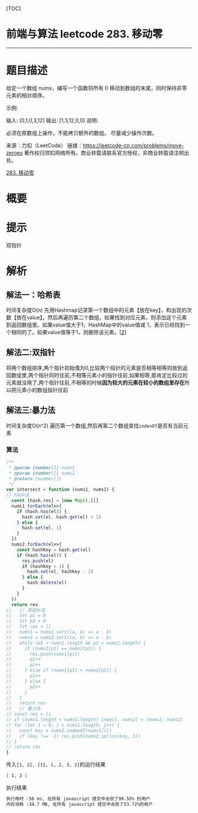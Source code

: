 [TOC]
# 前端与算法 leetcode 283. 移动零
---
# 题目描述
给定一个数组 nums，编写一个函数将所有 0 移动到数组的末尾，同时保持非零元素的相对顺序。

示例:

输入: [0,1,0,3,12]
输出: [1,3,12,0,0]
说明:

必须在原数组上操作，不能拷贝额外的数组。
尽量减少操作次数。

来源：力扣（LeetCode）
链接：https://leetcode-cn.com/problems/move-zeroes
著作权归领扣网络所有。商业转载请联系官方授权，非商业转载请注明出处。

[283. 移动零](https://leetcode-cn.com/problems/move-zeroes/)
# 概要

# 提示
双指针
# 解析
## 解法一：哈希表
时间复杂度O(n)
先用Hashmap记录第一个数组中的元素【放在key】，和出现的次数【放在value】。然后再遍历第二个数组，如果找到对应元素，则添加这个元素到返回数组里。如果value值大于1，HashMap中的value值减 1，表示已经找到一个相同的了。如果value值等于1，则删除该元素。[[2]]
## 解法二:双指针
将两个数组排序,两个指针初始值为0,比较两个指针的元素是否相等相等则放到返回数组里,两个指针同时往前,不相等元素小的指针往前,如果相等,那肯定比较过的元素就没用了,两个指针往前,不相等的时候**因为较大的元素在较小的数组里存在**所以把元素小的数组指针往前
## 解法三:暴力法
时间复杂度O(n^2)
遍历第一个数组,然后再第二个数组查找`indexOf`是否有当前元素

### 算法
```js
/**
 * @param {number[]} nums1
 * @param {number[]} nums2
 * @return {number[]}
 */
var intersect = function (nums1, nums2) {
// hash法
  const [hash,res] = [new Map(),[]]
  nums1.forEach(el=>{
    if (hash.has(el)) {
      hash.set(el, hash.get(el) + 1)
    } else {
      hash.set(el, 1)
    }
  })
  nums2.forEach(el=>{
    const hashKey = hash.get(el)
    if (hash.has(el)) {
      res.push(el)
      if (hashKey > 1) {
        hash.set(el, hashKey - 1)
      } else {
        hash.delete(el)
      }
    }
  })
  return res
//   // 双指针法
//   let p1 = 0
//   let p2 = 0
//   let res = []
//   nums1 = nums1.sort((a, b) => a - b)
//   nums2 = nums2.sort((a, b) => a - b)
//   while (p1 < nums1.length && p2 < nums2.length) {
//     if (nums1[p1] == nums2[p2]) {
//       res.push(nums1[p1])
//       p1++
//       p2++
//     } else if (nums1[p1] < nums2[p2]) {
//       p1++
//     } else {
//       p2++
//     }
//   }
//   return res
//   // 暴力法
// const res = []
// if (nums1.length < nums2.length) [nums1, nums2] = [nums2, nums1]
// for (let i = 0; i < nums1.length; i++) {
//   const key = nums2.indexOf(nums1[i])
//   if (key !== -1) res.push(nums2.splice(key, 1))
// }
// return res
}
```
传入`[1, 2], [11, 1, 2, 3, 2]`的运行结果
```sh
[ 1, 2 ]
```
执行结果
```sh
执行用时 :56 ms, 在所有 javascript 提交中击败了99.55% 的用户
内存消耗 :34.7 MB, 在所有 javascript 提交中击败了53.72%的用户
```
<!-- leetcode,leetcode-cn,[J],283. 移动零, -->
[1]:https://leetcode-cn.com/problems/intersection-of-two-arrays-ii/solution/wei-shi-yao-yong-map-by-vailing-2/
<!-- leetcode,leetcode-cn,[J],350. 两个数组的交集 II, -->
[2]:https://leetcode-cn.com/problems/intersection-of-two-arrays-ii/solution/js-xie-leetcode-by-zhl1232/